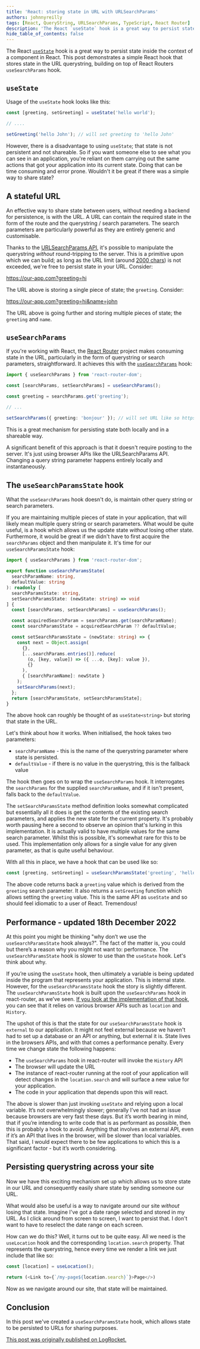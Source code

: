 ```yaml
---
title: 'React: storing state in URL with URLSearchParams'
authors: johnnyreilly
tags: [React, QueryString, URLSearchParams, TypeScript, React Router]
description: 'The React `useState` hook is a great way to persist state inside the context of a component in React. This post demonstrates a simple React hook that stores state in the URL querystring, building on top of React Routers `useSearchParams` hook.'
hide_table_of_contents: false
---
```


The React [`useState`](https://reactjs.org/docs/hooks-reference.html#usestate) hook is a great way to persist state inside the context of a component in React. This post demonstrates a simple React hook that stores state in the URL querystring, building on top of React Routers `useSearchParams` hook.

## `useState`

Usage of the `useState` hook looks like this:

```ts
const [greeting, setGreeting] = useState('hello world');

// ....

setGreeting('hello John'); // will set greeting to 'hello John'
```

However, there is a disadvantage to using `useState`; that state is not persistent and not shareable. So if you want someone else to see what you can see in an application, you're reliant on them carrying out the same actions that got your application into its current state. Doing that can be time consuming and error prone. Wouldn't it be great if there was a simple way to share state?

## A stateful URL

An effective way to share state between users, without needing a backend for persistence, is with the URL. A URL can contain the required state in the form of the route and the querystring / search parameters. The search parameters are particularly powerful as they are entirely generic and customisable.

Thanks to the [URLSearchParams API](https://developer.mozilla.org/en-US/docs/Web/API/URLSearchParams), it's possible to manipulate the querystring _without_ round-tripping to the server. This is a primitive upon which we can build; as long as the URL limit (around [2000 chars](https://stackoverflow.com/a/417184/761388)) is not exceeded, we're free to persist state in your URL. Consider:

https://our-app.com?greeting=hi

The URL above is storing a single piece of state; the `greeting`. Consider:

https://our-app.com?greeting=hi&name=john

The URL above is going further and storing multiple pieces of state; the `greeting` and `name`.

## `useSearchParams`

If you're working with React, the [React Router](https://reactrouter.com/) project makes consuming state in the URL, particularly in the form of querystring or search parameters, straightforward. It achieves this with the [`useSearchParams`](https://reactrouter.com/docs/en/v6/hooks/use-search-params) hook:

```ts
import { useSearchParams } from 'react-router-dom';

const [searchParams, setSearchParams] = useSearchParams();

const greeting = searchParams.get('greeting');

// ...

setSearchParams({ greeting: 'bonjour' }); // will set URL like so https://our-app.com?greeting=bonjour - this value will feed through to anything driven by the URL
```

This is a great mechanism for persisting state both locally and in a shareable way.

A significant benefit of this approach is that it doesn't require posting to the server. It's just using browser APIs like the URLSearchParams API. Changing a query string parameter happens entirely locally and instantaneously.

## The `useSearchParamsState` hook

What the `useSearchParams` hook doesn't do, is maintain other query string or search parameters.

If you are maintaining multiple pieces of state in your application, that will likely mean multiple query string or search parameters. What would be quite useful, is a hook which allows us the update state _without_ losing other state. Furthermore, it would be great if we didn't have to first acquire the `searchParams` object and then manipulate it. It's time for our `useSearchParamsState` hook:

```ts
import { useSearchParams } from 'react-router-dom';

export function useSearchParamsState(
  searchParamName: string,
  defaultValue: string
): readonly [
  searchParamsState: string,
  setSearchParamsState: (newState: string) => void
] {
  const [searchParams, setSearchParams] = useSearchParams();

  const acquiredSearchParam = searchParams.get(searchParamName);
  const searchParamsState = acquiredSearchParam ?? defaultValue;

  const setSearchParamsState = (newState: string) => {
    const next = Object.assign(
      {},
      [...searchParams.entries()].reduce(
        (o, [key, value]) => ({ ...o, [key]: value }),
        {}
      ),
      { [searchParamName]: newState }
    );
    setSearchParams(next);
  };
  return [searchParamsState, setSearchParamsState];
}
```

The above hook can roughly be thought of as `useState<string>` but storing that state in the URL.

Let's think about how it works. When initialised, the hook takes two parameters:

- `searchParamName` - this is the name of the querystring parameter where state is persisted.
- `defaultValue` - if there is no value in the querystring, this is the fallback value

The hook then goes on to wrap the `useSearchParams` hook. It interrogates the `searchParams` for the supplied `searchParamName`, and if it isn't present, falls back to the `defaultValue`.

The `setSearchParamsState` method definition looks somewhat complicated but essentially all it does is get the contents of the existing search parameters, and applies the new state for the current property. It's probably worth pausing here a second to observe an opinion that's lurking in this implementation. It is actually valid to have multiple values for the same search parameter. Whilst this is possible, it's somewhat rare for this to be used. This implementation only allows for a single value for any given parameter, as that is quite useful behaviour.

With all this in place, we have a hook that can be used like so:

```ts
const [greeting, setGreeting] = useSearchParamsState('greeting', 'hello');
```

The above code returns back a `greeting` value which is derived from the `greeting` search parameter. It also returns a `setGreeting` function which allows setting the `greeting` value. This is the same API as `useState` and so should feel idiomatic to a user of React. Tremendous!

## Performance - updated 18th December 2022

At this point you might be thinking "why don’t we use the `useSearchParamsState` hook always?". The fact of the matter is, you could but there’s a reason why you might not want to: performance. The `useSearchParamsState` hook is slower to use than the `useState` hook. Let's think about why.

If you’re using the `useState` hook, then ultimately a variable is being updated inside the program that represents your application. This is internal state. However, for the `useSearchParamsState` hook the story is slightly different. The `useSearchParamsState` hook is built upon the `useSearchParams` hook in react-router, as we’ve seen. [If you look at the implementation of that hook](https://github.com/remix-run/react-router/blob/590b7a25a454d998c83f4e5d6f00ad5a6217533b/packages/react-router-dom/index.tsx#L785), you can see that it relies on various browser APIs such as `location` and `History`.

The upshot of this is that the state for our `useSearchParamsState` hook is `external` to our application. It might not feel external because we haven't had to set up a database or an API or anything, but external it is. State lives in the browsers APIs, and with that comes a performance penalty. Every time we change state the following happens:

- The `useSearchParams` hook in react-router will invoke the `History` API
- The browser will update the URL
- The instance of react-router running at the root of your application will detect changes in the `location.search` and will surface a new value for your application.
- The code in your application that depends upon this will react.

The above is slower than just invoking `useState` and relying upon a local variable. It’s not overwhelmingly slower; generally I’ve not had an issue because browsers are very fast these days. But it’s worth bearing in mind, that if you’re intending to write code that is as performant as possible, then this is probably a hook to avoid. Anything that involves an external API, even if it’s an API that lives in the browser, will be slower than local variables. That said, I would expect there to be few applications to which this is a significant factor - but it’s worth considering.

## Persisting querystring across your site

Now we have this exciting mechanism set up which allows us to store state in our URL and consequently easily share state by sending someone our URL.

What would also be useful is a way to navigate around our site _without_ losing that state. Imagine I've got a date range selected and stored in my URL. As I click around from screen to screen, I want to persist that. I don't want to have to reselect the date range on each screen.

How can we do this? Well, it turns out to be quite easy. All we need is the `useLocation` hook and the corresponding `location.search` property. That represents the querystring, hence every time we render a link we just include that like so:

```ts
const [location] = useLocation();

return (<Link to={`/my-page${location.search}`}>Page</>)
```

Now as we navigate around our site, that state will be maintained.

## Conclusion

In this post we've created a `useSearchParamsState` hook, which allows state to be persisted to URLs for sharing purposes.

[This post was originally published on LogRocket.](https://blog.logrocket.com/use-state-url-persist-state-usesearchparams/)

<head>
    <link rel="canonical" href="https://blog.logrocket.com/use-state-url-persist-state-usesearchparams/" />
</head>
